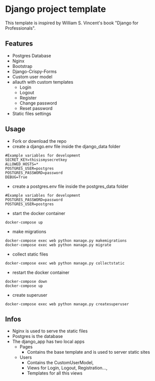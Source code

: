 # Django project template

This template is inspired by William S. Vincent's book "Django for Professionals".

## Features

- Postgres Database
- Nginx
- Bootstrap
- Django-Crispy-Forms
- Custom user model
- allauth with custom templates
  - Login
  - Logout
  - Register
  - Change password
  - Reset password
- Static files settings

## Usage

- Fork or download the repo
- create a django.env file inside the django_data folder

```shell
#Example variables for development
SECRET_KEY=thisismysecretkey
ALLOWED_HOSTS=*
POSTGRES_USER=postgres
POSTGRES_PASSWORD=password
DEBUG=True
```

- create a postgres.env file inside the postgres_data folder

```shell
#Example variables for development
POSTGRES_PASSWORD=password
POSTGRES_USER=postgres
```

- start the docker container

```shell
docker-compose up
```

- make migrations

```shell
docker-compose exec web python manage.py makemigrations
docker-compose exec web python manage.py migrate
```

- collect static files

```shell
docker-compose exec web python manage.py collectstatic
```

- restart the docker container

```shell
docker-compose down
docker-compose up
```

- create superuser

```shell
docker-compose exec web python manage.py createsuperuser
```

## Infos

- Nginx is used to serve the static files
- Postgres is the database
- The django_app has two local apps
  - Pages
    - Contains the base template and is used to server static sites
  - Users
    - Contains the CustomUserModel,
    - Views for Login, Logout, Registration...,
    - Templates for all this views
